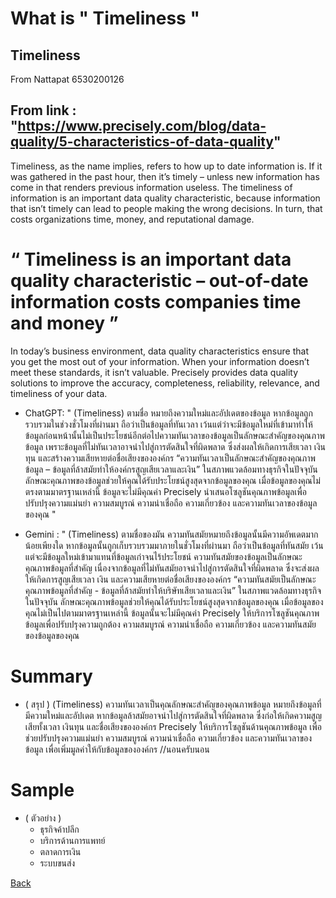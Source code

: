 # What is " Timeliness "
## Timeliness

From Nattapat 6530200126

## From link : "https://www.precisely.com/blog/data-quality/5-characteristics-of-data-quality"

Timeliness, as the name implies, refers to how up to date information is. If it was gathered in the past hour, 
then it’s timely – unless new information has come in that renders previous information useless.
The timeliness of information is an important data quality characteristic,
because information that isn’t timely can lead to people making the wrong decisions. In turn, that costs organizations time,
money, and reputational damage.

# “ Timeliness is an important data quality characteristic – out-of-date information costs companies time and money ”

In today’s business environment, data quality characteristics ensure that you get the most out of your information.
When your information doesn’t meet these standards, it isn’t valuable. Precisely provides data quality solutions to improve the accuracy,
completeness, reliability, relevance, and timeliness of your data.

- ChatGPT: "   (Timeliness) ตามชื่อ หมายถึงความใหม่และอัปเดตของข้อมูล หากข้อมูลถูกรวบรวมในช่วงชั่วโมงที่ผ่านมา ถือว่าเป็นข้อมูลที่ทันเวลา
  เว้นแต่ว่าจะมีข้อมูลใหม่ที่เข้ามาทำให้ข้อมูลก่อนหน้านั้นไม่เป็นประโยชน์อีกต่อไปความทันเวลาของข้อมูลเป็นลักษณะสำคัญของคุณภาพข้อมูล
  เพราะข้อมูลที่ไม่ทันเวลาอาจนำไปสู่การตัดสินใจที่ผิดพลาด ซึ่งส่งผลให้เกิดการเสียเวลา เงินทุน และสร้างความเสียหายต่อชื่อเสียงขององค์กร
  “ความทันเวลาเป็นลักษณะสำคัญของคุณภาพข้อมูล – ข้อมูลที่ล้าสมัยทำให้องค์กรสูญเสียเวลาและเงิน”
  ในสภาพแวดล้อมทางธุรกิจในปัจจุบัน ลักษณะคุณภาพของข้อมูลช่วยให้คุณได้รับประโยชน์สูงสุดจากข้อมูลของคุณ
  เมื่อข้อมูลของคุณไม่ตรงตามมาตรฐานเหล่านี้ ข้อมูลจะไม่มีคุณค่า Precisely นำเสนอโซลูชันคุณภาพข้อมูลเพื่อปรับปรุงความแม่นยำ
  ความสมบูรณ์ ความน่าเชื่อถือ ความเกี่ยวข้อง และความทันเวลาของข้อมูลของคุณ   "

- Gemini : " (Timeliness) ตามชื่อของมัน ความทันสมัยหมายถึงข้อมูลนั้นมีความอัพเดตมากน้อยเพียงใด
  หากข้อมูลนั้นถูกเก็บรวบรวมมาภายในชั่วโมงที่ผ่านมา ถือว่าเป็นข้อมูลที่ทันสมัย เว้นแต่จะมีข้อมูลใหม่เข้ามาแทนที่ข้อมูลเก่าจนไร้ประโยชน์
  ความทันสมัยของข้อมูลเป็นลักษณะคุณภาพข้อมูลที่สำคัญ เนื่องจากข้อมูลที่ไม่ทันสมัยอาจนำไปสู่การตัดสินใจที่ผิดพลาด
  ซึ่งจะส่งผลให้เกิดการสูญเสียเวลา เงิน และความเสียหายต่อชื่อเสียงขององค์กร
  “ความทันสมัยเป็นลักษณะคุณภาพข้อมูลที่สำคัญ - ข้อมูลที่ล้าสมัยทำให้บริษัทเสียเวลาและเงิน”
  ในสภาพแวดล้อมทางธุรกิจในปัจจุบัน ลักษณะคุณภาพข้อมูลช่วยให้คุณได้รับประโยชน์สูงสุดจากข้อมูลของคุณ เมื่อข้อมูลของคุณไม่เป็นไปตามมาตรฐานเหล่านี้
  ข้อมูลนั้นจะไม่มีคุณค่า Precisely ให้บริการโซลูชันคุณภาพข้อมูลเพื่อปรับปรุงความถูกต้อง ความสมบูรณ์ ความน่าเชื่อถือ ความเกี่ยวข้อง และความทันสมัยของข้อมูลของคุณ


# Summary 
- ( สรุป )
(Timeliness) ความทันเวลาเป็นคุณลักษณะสำคัญของคุณภาพข้อมูล หมายถึงข้อมูลที่มีความใหม่และอัปเดต หากข้อมูลล้าสมัยอาจนำไปสู่การตัดสินใจที่ผิดพลาด 
ซึ่งก่อให้เกิดความสูญเสียทั้งเวลา เงินทุน และชื่อเสียงขององค์กร Precisely ให้บริการโซลูชันด้านคุณภาพข้อมูล เพื่อช่วยปรับปรุงความแม่นยำ ความสมบูรณ์ 
ความน่าเชื่อถือ ความเกี่ยวข้อง และความทันเวลาของข้อมูล เพื่อเพิ่มมูลค่าให้กับข้อมูลขององค์กร //นอนครับนอน


# Sample 
- ( ตัวอย่าง )
  - ธุรกิจค้าปลีก
  - บริการด้านการแพทย์
  - ตลาดการเงิน
  - ระบบขนส่ง
   

[Back](README.md)
